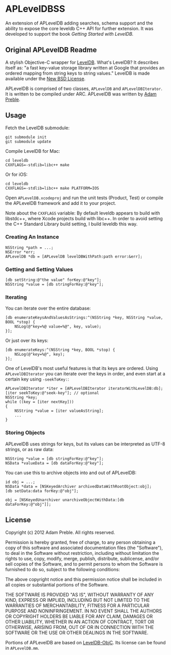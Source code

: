 # APLevelDBSS
An extension of APLevelDB adding searches, schema support and the ability to expose the core leveldb C++ API for further extension.  It was developed to support the book *Getting Started with LevelDB.*

## Original APLevelDB Readme

A stylish Objective-C wrapper for [LevelDB][].  What's LevelDB?  It describes itself as: "a fast key-value storage library written at Google that provides an ordered mapping from string keys to string values."  LevelDB is made available under the [New BSD License][].

APLevelDB is comprised of two classes, `APLevelDB` and `APLevelDBIterator`.  It is written to be compiled under ARC.  APLevelDB was written by [Adam Preble][].

## Usage

Fetch the LevelDB submodule:

	git submodule init
	git submodule update

Compile LevelDB for Mac:

	cd leveldb
	CXXFLAGS=-stdlib=libc++ make

Or for iOS:

	cd leveldb
	CXXFLAGS=-stdlib=libc++ make PLATFORM=IOS

Open `APLevelDB.xcodeproj` and run the unit tests (Product, Test) or compile the APLevelDB framework and add it to your project.

Note about the `CXXFLAGS` variable: By default leveldb appears to build with libstdc++, where Xcode projects build with libc++. In order to avoid setting the C++ Standard Library build setting, I build leveldb this way.

### Creating An Instance

	NSString *path = ...;
	NSError *err;
	APLevelDB *db = [APLevelDB levelDBWithPath:path error:&err];

### Getting and Setting Values

	[db setString:@"the value" forKey:@"key"];
	NSString *value = [db stringForKey:@"key"];

### Iterating

You can iterate over the entire database:

	[db enumerateKeysAndValuesAsStrings:^(NSString *key, NSString *value, BOOL *stop) {
		NSLog(@"key=%@ value=%@", key, value);
	}];	

Or just over its keys:

	[db enumerateKeys:^(NSString *key, BOOL *stop) {
		NSLog(@"key=%@", key);
	}];	

One of LevelDB's most useful features is that its keys are ordered. Using `APLevelDBIterator` you can iterate over the keys in order, and even start at a certain key using `-seekToKey:`:

	APLevelDBIterator *iter = [APLevelDBIterator iteratorWithLevelDB:db];
	[iter seekToKey:@"seek-key"]; // optional
	NSString *key;
	while ((key = [iter nextKey]))
	{
		NSString *value = [iter valueAsString];
		...
	}

### Storing Objects

APLevelDB uses strings for keys, but its values can be interpreted as UTF-8 strings, or as raw data:

	NSString *value = [db stringForKey:@"key"];
	NSData *valueData = [db dataForKey:@"key"];

You can use this to archive objects into and out of APLevelDB:

	id obj = ...;
	NSData *data = [NSKeyedArchiver archivedDataWithRootObject:obj];
	[db setData:data forKey:@"obj"];
	
	obj = [NSKeyedUnarchiver unarchiveObjectWithData:[db dataForKey:@"obj"]];


## License

Copyright (c) 2012 Adam Preble. All rights reserved.

Permission is hereby granted, free of charge, to any person obtaining a copy
of this software and associated documentation files (the "Software"), to deal
in the Software without restriction, including without limitation the rights
to use, copy, modify, merge, publish, distribute, sublicense, and/or sell
copies of the Software, and to permit persons to whom the Software is
furnished to do so, subject to the following conditions:

The above copyright notice and this permission notice shall be included in
all copies or substantial portions of the Software.

THE SOFTWARE IS PROVIDED "AS IS", WITHOUT WARRANTY OF ANY KIND, EXPRESS OR
IMPLIED, INCLUDING BUT NOT LIMITED TO THE WARRANTIES OF MERCHANTABILITY,
FITNESS FOR A PARTICULAR PURPOSE AND NONINFRINGEMENT. IN NO EVENT SHALL THE
AUTHORS OR COPYRIGHT HOLDERS BE LIABLE FOR ANY CLAIM, DAMAGES OR OTHER
LIABILITY, WHETHER IN AN ACTION OF CONTRACT, TORT OR OTHERWISE, ARISING FROM,
OUT OF OR IN CONNECTION WITH THE SOFTWARE OR THE USE OR OTHER DEALINGS IN
THE SOFTWARE.

Portions of APLevelDB are based on [LevelDB-ObjC][].  Its license can be found in `APLevelDB.mm`.

[LevelDB]: http://code.google.com/p/leveldb/
[Adam Preble]: http://adampreble.net/
[LevelDB-ObjC]: https://github.com/hoisie/LevelDB-ObjC
[New BSD License]: http://www.opensource.org/licenses/bsd-license.php
